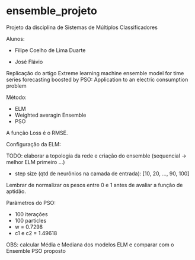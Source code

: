 # ensemble_projeto

Projeto da disciplina de Sistemas de Múltiplos Classificadores

Alunos: 

* Filipe Coelho de Lima Duarte

* José Flávio


Replicação do artigo Extreme learning machine ensemble model for time series forecasting boosted by PSO: Application to an electric consumption problem

Método:
* ELM
* Weighted averagin Ensemble
* PSO

A função Loss é o RMSE.

Configuração da ELM:

TODO: elaborar a topologia da rede e criação do ensemble (sequencial -> melhor ELM primeiro ...)
* step size (qtd de neurônios na camada de entrada): [10, 20, ..., 90, 100] 

Lembrar de normalizar os pesos entre 0 e 1 antes de avaliar a função de aptidão.

Parâmetros do PSO:

* 100 iterações
* 100 particles
* w = 0.7298
* c1 e c2 = 1.49618

OBS: calcular Média e Mediana dos modelos ELM e comparar com o Ensemble PSO proposto 